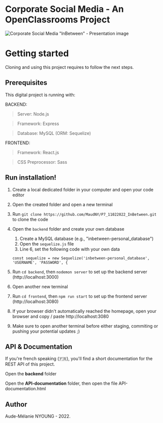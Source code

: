 # Corporate Social Media - An OpenClassrooms Project

![Corporate Social Media "InBetween" - Presentation image](https://github.com/MaudNY/P7_11022022_InBetween/blob/main/InBetween-photo.jpg "InBetween presentation image")

<h1>Getting started</h1>

Cloning and using this project requires to follow the next steps.

<h2>Prerequisites</h2>

This digital project is running with:

BACKEND:

> Server: Node.js

> Framework: Express

> Database: MySQL (ORM: Sequelize)

FRONTEND:

> Framework: React.js

> CSS Preprocessor: Sass

<h2>Run installation!</h2>

1. Create a local dedicated folder in your computer and open your code editor
2. Open the created folder and open a new terminal
3. Run ` git clone https://github.com/MaudNY/P7_11022022_InBetween.git ` to clone the code
4. Open the ` backend ` folder and create your own database
    1. Create a MySQL database (e.g., "inbetween-personal_database")
    2. Open the ` sequelize.js ` file
    3. Line 6, set the following code with your own data
    
    ` const sequelize = new Sequelize('inbetween-personal_database', 'USERNAME', 'PASSWORD', { `
5. Run ` cd backend `, then ` nodemon server ` to set up the backend server (http://localhost:3000) 
6. Open another new terminal
7. Run ` cd frontend `, then ` npm run start ` to set up the frontend server (http://localhost:3080)
8. If your browser didn't automatically reached the homepage, open your browser and copy / paste http://localhost:3080
9. Make sure to open another terminal before either staging, commiting or pushing your potential updates ;)


<h2>API & Documentation</h2>

If you're french speaking (🇫🇷), you'll find a short documentation for the REST API of this project.

Open the **backend** folder

Open the **API-documentation** folder, then open the file API-documentation.html

<h2>Author</h2>

Aude-Mélanie NYOUNG - 2022.
